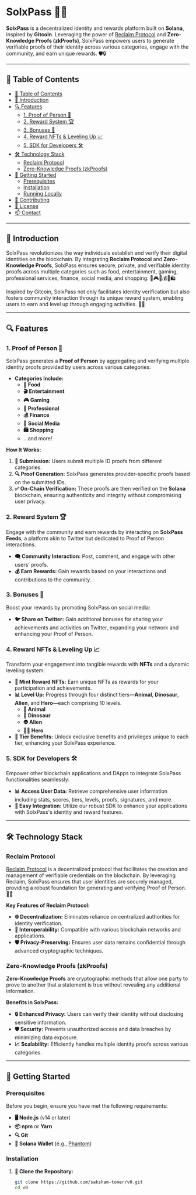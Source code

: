 # SolxPass 🚀✨

**SolxPass** is a decentralized identity and rewards platform built on **Solana**, inspired by **Gitcoin**. Leveraging the power of [Reclaim Protocol](https://reclaimprotocol.com/) and **Zero-Knowledge Proofs (zkProofs)**, SolxPass empowers users to generate verifiable proofs of their identity across various categories, engage with the community, and earn unique rewards. 🛡️🔒

---

## 🌟 Table of Contents

- [🌟 Table of Contents](#-table-of-contents)
- [🚀 Introduction](#-introduction)
- [🔍 Features](#-features)
  - [1. Proof of Person 👤](#1-proof-of-person-👤)
  - [2. Reward System 🏆](#2-reward-system-🏆)
  - [3. Bonuses 🎁](#3-bonuses-🎁)
  - [4. Reward NFTs & Leveling Up 📈](#4-reward-nfts--leveling-up-📈)
  - [5. SDK for Developers 🛠️](#5-sdk-for-developers-🛠️)
- [🛠️ Technology Stack](#️-technology-stack)
  - [Reclaim Protocol](#reclaim-protocol)
  - [Zero-Knowledge Proofs (zkProofs)](#zero-knowledge-proofs-zkproofs)
- [🚀 Getting Started](#-getting-started)
  - [Prerequisites](#prerequisites)
  - [Installation](#installation)
  - [Running Locally](#running-locally)
- [🤝 Contributing](#-contributing)
- [📜 License](#-license)
- [📫 Contact](#-contact)

---

## 🚀 Introduction

SolxPass revolutionizes the way individuals establish and verify their digital identities on the blockchain. By integrating **Reclaim Protocol** and **Zero-Knowledge Proofs**, SolxPass ensures secure, private, and verifiable identity proofs across multiple categories such as food, entertainment, gaming, professional services, finance, social media, and shopping. 🍔🎮💼💰📱🛍️

Inspired by Gitcoin, SolxPass not only facilitates identity verification but also fosters community interaction through its unique reward system, enabling users to earn and level up through engaging activities. 🤝🌐

---

## 🔍 Features

### 1. Proof of Person 👤

SolxPass generates a **Proof of Person** by aggregating and verifying multiple identity proofs provided by users across various categories:

- **Categories Include:**
  - **🍔 Food**
  - **🎬 Entertainment**
  - **🎮 Gaming**
  - **💼 Professional**
  - **💰 Finance**
  - **📱 Social Media**
  - **🛍️ Shopping**
  - ...and more!

**How It Works:**

1. **📄 Submission:** Users submit multiple ID proofs from different categories.
2. **🔍 Proof Generation:** SolxPass generates provider-specific proofs based on the submitted IDs.
3. **✅ On-Chain Verification:** These proofs are then verified on the **Solana** blockchain, ensuring authenticity and integrity without compromising user privacy.

### 2. Reward System 🏆

Engage with the community and earn rewards by interacting on **SolxPass Feeds**, a platform akin to Twitter but dedicated to Proof of Person interactions.

- **🗨️ Community Interaction:** Post, comment, and engage with other users' proofs.
- **💰 Earn Rewards:** Gain rewards based on your interactions and contributions to the community.

### 3. Bonuses 🎁

Boost your rewards by promoting SolxPass on social media:

- **🐦 Share on Twitter:** Gain additional bonuses for sharing your achievements and activities on Twitter, expanding your network and enhancing your Proof of Person.

### 4. Reward NFTs & Leveling Up 📈

Transform your engagement into tangible rewards with **NFTs** and a dynamic leveling system:

- **🎨 Mint Reward NFTs:** Earn unique NFTs as rewards for your participation and achievements.
- **📊 Level Up:** Progress through four distinct tiers—**Animal**, **Dinosaur**, **Alien**, and **Hero**—each comprising 10 levels.
  - **🐾 Animal**
  - **🦖 Dinosaur**
  - **👽 Alien**
  - **🦸‍♂️ Hero**
- **🎁 Tier Benefits:** Unlock exclusive benefits and privileges unique to each tier, enhancing your SolxPass experience.

### 5. SDK for Developers 🛠️

Empower other blockchain applications and DApps to integrate SolxPass functionalities seamlessly:

- **📊 Access User Data:** Retrieve comprehensive user information including stats, scores, tiers, levels, proofs, signatures, and more.
- **🔌 Easy Integration:** Utilize our robust SDK to enhance your applications with SolxPass's identity and reward features.

---

## 🛠️ Technology Stack

### Reclaim Protocol

[Reclaim Protocol](https://reclaimprotocol.com/) is a decentralized protocol that facilitates the creation and management of verifiable credentials on the blockchain. By leveraging Reclaim, SolxPass ensures that user identities are securely managed, providing a robust foundation for generating and verifying Proof of Person. 🔗🔐

**Key Features of Reclaim Protocol:**

- **🌐 Decentralization:** Eliminates reliance on centralized authorities for identity verification.
- **🔄 Interoperability:** Compatible with various blockchain networks and applications.
- **🛡️ Privacy-Preserving:** Ensures user data remains confidential through advanced cryptographic techniques.

### Zero-Knowledge Proofs (zkProofs)

**Zero-Knowledge Proofs** are cryptographic methods that allow one party to prove to another that a statement is true without revealing any additional information.

**Benefits in SolxPass:**

- **🔒 Enhanced Privacy:** Users can verify their identity without disclosing sensitive information.
- **🛡️ Security:** Prevents unauthorized access and data breaches by minimizing data exposure.
- **📈 Scalability:** Efficiently handles multiple identity proofs across various categories.

---

## 🚀 Getting Started

### Prerequisites

Before you begin, ensure you have met the following requirements:

- **🖥️ Node.js** (v14 or later)
- **📦 npm** or **Yarn**
- **🔍 Git**
- **🦊 Solana Wallet** (e.g., [Phantom](https://phantom.app/))

### Installation

1. **🔗 Clone the Repository:**

   ```bash
   git clone https://github.com/saksham-tomer/v0.git
   cd v0
   ```
